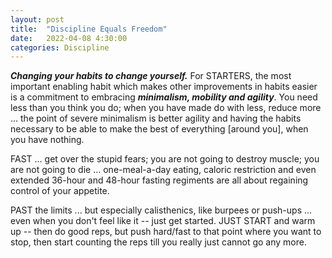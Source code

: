 ```yaml
---
layout: post
title:  "Discipline Equals Freedom"
date:   2022-04-08 4:30:00
categories: Discipline
---
```


***Changing your habits to change yourself.*** For STARTERS, the most important enabling habit which makes other improvements in habits easier is a commitment to embracing ***minimalism, mobility and agility***. You need less than you think you do; when you have made do with less, reduce more ... the point of severe minimalism is better agility and having the habits necessary to be able to make the best of everything [around you], when you have nothing. 

FAST ... get over the stupid fears; you are not going to destroy muscle; you are not going to die ... one-meal-a-day eating, caloric restriction and even extended 36-hour and 48-hour fasting regiments are all about regaining control of your appetite.

PAST the limits ... but especially calisthenics, like burpees or push-ups ... even when you don't feel like it -- just get started. JUST START and warm up -- then do good reps, but push hard/fast to that point where you want to stop, then start counting the reps till you really just cannot go any more.
